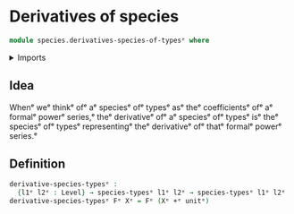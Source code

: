 # Derivatives of species

```agda
module species.derivatives-species-of-typesᵉ where
```

<details><summary>Imports</summary>

```agda
open import foundation.coproduct-typesᵉ
open import foundation.unit-typeᵉ
open import foundation.universe-levelsᵉ

open import species.species-of-typesᵉ
```

</details>

## Idea

Whenᵉ weᵉ thinkᵉ ofᵉ aᵉ speciesᵉ ofᵉ typesᵉ asᵉ theᵉ coefficientsᵉ ofᵉ aᵉ formalᵉ powerᵉ
series,ᵉ theᵉ derivativeᵉ ofᵉ aᵉ speciesᵉ ofᵉ typesᵉ isᵉ theᵉ speciesᵉ ofᵉ typesᵉ
representingᵉ theᵉ derivativeᵉ ofᵉ thatᵉ formalᵉ powerᵉ series.ᵉ

## Definition

```agda
derivative-species-typesᵉ :
  {l1ᵉ l2ᵉ : Level} → species-typesᵉ l1ᵉ l2ᵉ → species-typesᵉ l1ᵉ l2ᵉ
derivative-species-typesᵉ Fᵉ Xᵉ = Fᵉ (Xᵉ +ᵉ unitᵉ)
```